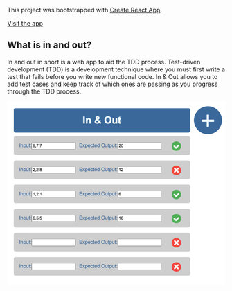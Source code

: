 This project was bootstrapped with [Create React App](https://github.com/facebook/create-react-app).

[Visit the app](http://in-and-out.surge.sh/)

## What is in and out?

In and out in short is a web app to aid the TDD process. Test-driven development (TDD) is a development technique where you must first write a test that fails before you write new functional code. In & Out allows you to add test cases and keep track of which ones are passing as you progress through the TDD process.


![](in-and-out.png)
